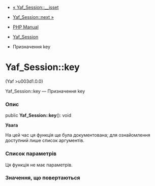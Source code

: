 - [« Yaf_Session::\_\_isset](yaf-session.isset.md)
- [Yaf_Session::next »](yaf-session.next.md)

- [PHP Manual](index.md)
- [Yaf_Session](class.yaf-session.md)
- Призначення key

# Yaf_Session::key

(Yaf \>u003d1.0.0)

Yaf_Session::key — Призначення key

### Опис

public **Yaf_Session::key**(): void

**Увага**

На цей час ця функція ще була документована; для
ознайомлення доступний лише список аргументів.

### Список параметрів

Ця функція не має параметрів.

### Значення, що повертаються
